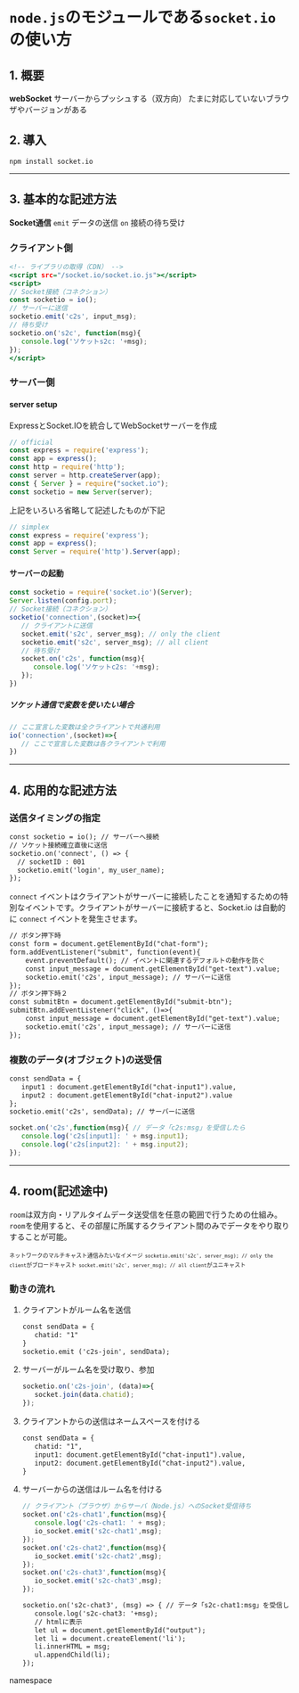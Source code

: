 # `node.js`のモジュールである`socket.io`の使い方

## 1. 概要
**webSocket**
サーバーからプッシュする（双方向）
たまに対応していないブラウザやバージョンがある

## 2. 導入
`npm install socket.io`


***
## 3. 基本的な記述方法
**Socket通信**
`emit` データの送信
`on` 接続の待ち受け

### クライアント側
```html:client.html
<!-- ライブラリの取得（CDN） -->
<script src="/socket.io/socket.io.js"></script>
<script>
// Socket接続（コネクション）
const socketio = io();
// サーバーに送信
socketio.emit('c2s', input_msg);
// 待ち受け
socketio.on('s2c', function(msg){
   console.log('ソケットs2c: '+msg);
});
</script>
```

### サーバー側
#### server setup
ExpressとSocket.IOを統合してWebSocketサーバーを作成
```js:server.js
// official
const express = require('express');
const app = express();
const http = require('http');
const server = http.createServer(app);
const { Server } = require("socket.io");
const socketio = new Server(server);
```
上記をいろいろ省略して記述したものが下記
```js:server.js
// simplex
const express = require('express');
const app = express();
const Server = require('http').Server(app);
```

#### サーバーの起動
```js:server.js
const socketio = require('socket.io')(Server);
Server.listen(config.port);
// Socket接続（コネクション）
socketio('connection',(socket)=>{
   // クライアントに送信
   socket.emit('s2c', server_msg); // only the client
   socketio.emit('s2c', server_msg); // all client
   // 待ち受け
   socket.on('c2s', function(msg){
      console.log('ソケットc2s: '+msg);
   });
})
```
##### ソケット通信で変数を使いたい場合
```js:server.js
// ここ宣言した変数は全クライアントで共通利用
io('connection',(socket)=>{
   // ここで宣言した変数は各クライアントで利用
})
```

***
## 4. 応用的な記述方法
### 送信タイミングの指定
```js:client.html
const socketio = io(); // サーバーへ接続
// ソケット接続確立直後に送信
socketio.on('connect', () => {
  // socketID : 001
  socketio.emit('login', my_user_name);
});
```
`connect` イベントはクライアントがサーバーに接続したことを通知するための特別なイベントです。クライアントがサーバーに接続すると、Socket.io は自動的に `connect` イベントを発生させます。
```js:client.html
// ボタン押下時
const form = document.getElementById("chat-form");
form.addEventListener("submit", function(event){
    event.preventDefault(); // イベントに関連するデフォルトの動作を防ぐ
    const input_message = document.getElementById("get-text").value;
    socketio.emit('c2s', input_message); // サーバーに送信
});
// ボタン押下時２
const submitBtn = document.getElementById("submit-btn");
submitBtn.addEventListener("click", ()=>{
    const input_message = document.getElementById("get-text").value;
    socketio.emit('c2s', input_message); // サーバーに送信
});
```

### 複数のデータ(オブジェクト)の送受信
```js:client.html
const sendData = {
   input1 : document.getElementById("chat-input1").value,
   input2 : document.getElementById("chat-input2").value
};
socketio.emit('c2s', sendData); // サーバーに送信
```
```js:server.js
socket.on('c2s',function(msg){ // データ「c2s:msg」を受信したら
   console.log('c2s[input1]: ' + msg.input1);
   console.log('c2s[input2]: ' + msg.input2);
});
```


***
## 4. room(記述途中)

`room`は双方向・リアルタイムデータ送受信を任意の範囲で行うための仕組み。
`room`を使用すると、その部屋に所属するクライアント間のみでデータをやり取りすることが可能。

<span style="font-size:10px;">ネットワークのマルチキャスト通信みたいなイメージ</span>
<span style="font-size:10px;">`socketio.emit('s2c', server_msg); // only the client`がブロードキャスト</span>
<span style="font-size:10px;">`socket.emit('s2c', server_msg); // all client`がユニキャスト</span>

### 動きの流れ
1. クライアントがルーム名を送信
   ```js:client.html
   const sendData = {
      chatid: "1"
   }
   socketio.emit ('c2s-join', sendData);
   ```

2. サーバーがルーム名を受け取り、参加
   ```js:server.js
   socketio.on('c2s-join', (data)=>{
      socket.join(data.chatid);
   });
   ```

3. クライアントからの送信はネームスペースを付ける
   ```js:client.html
   const sendData = {
      chatid: "1",
      input1: document.getElementById("chat-input1").value,
      input2: document.getElementById("chat-input2").value,
   }
   ```

4. サーバーからの送信はルーム名を付ける
   ```js:server.js
   // クライアント（ブラウザ）からサーバ（Node.js）へのSocket受信待ち
   socket.on('c2s-chat1',function(msg){
      console.log('c2s-chat1: ' + msg);
      io_socket.emit('s2c-chat1',msg);
   });
   socket.on('c2s-chat2',function(msg){
      io_socket.emit('s2c-chat2',msg);
   });
   socket.on('c2s-chat3',function(msg){
      io_socket.emit('s2c-chat3',msg);
   });
   ```
   ```js:client.html
   socketio.on('s2c-chat3', (msg) => { // データ「s2c-chat1:msg」を受信したら④
      console.log('s2c-chat3: '+msg);
      // htmlに表示
      let ul = document.getElementById("output");
      let li = document.createElement('li');
      li.innerHTML = msg;
      ul.appendChild(li);
   });
   ```


namespace




